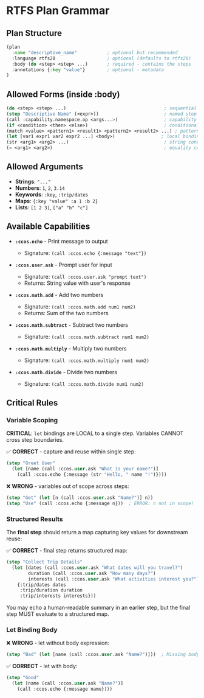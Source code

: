 # RTFS Plan Grammar

## Plan Structure

```lisp
(plan
  :name "descriptive_name"           ; optional but recommended
  :language rtfs20                   ; optional (defaults to rtfs20)
  :body (do <step> <step> ...)       ; required - contains the steps
  :annotations {:key "value"}        ; optional - metadata
)
```

## Allowed Forms (inside :body)

```lisp
(do <step> <step> ...)                                    ; sequential execution block
(step "Descriptive Name" (<expr>))                        ; named step (name must be quoted string)
(call :capability.namespace.op <args...>)                 ; capability invocation (ID must start with :)
(if <condition> <then> <else>)                            ; conditional (use for yes/no)
(match <value> <pattern1> <result1> <pattern2> <result2> ...) ; pattern matching (use for multiple choices)
(let [var1 expr1 var2 expr2 ...] <body>)                 ; local bindings within step
(str <arg1> <arg2> ...)                                   ; string concatenation
(= <arg1> <arg2>)                                         ; equality comparison
```

## Allowed Arguments

- **Strings**: `"..."`
- **Numbers**: `1`, `2`, `3.14`
- **Keywords**: `:key`, `:trip/dates`
- **Maps**: `{:key "value" :a 1 :b 2}`
- **Lists**: `[1 2 3]`, `["a" "b" "c"]`

## Available Capabilities

- **`:ccos.echo`** - Print message to output
  - Signature: `(call :ccos.echo {:message "text"})`
  
- **`:ccos.user.ask`** - Prompt user for input
  - Signature: `(call :ccos.user.ask "prompt text")`
  - Returns: String value with user's response
  
- **`:ccos.math.add`** - Add two numbers
  - Signature: `(call :ccos.math.add num1 num2)`
  - Returns: Sum of the two numbers
  
- **`:ccos.math.subtract`** - Subtract two numbers
  - Signature: `(call :ccos.math.subtract num1 num2)`
  
- **`:ccos.math.multiply`** - Multiply two numbers
  - Signature: `(call :ccos.math.multiply num1 num2)`
  
- **`:ccos.math.divide`** - Divide two numbers
  - Signature: `(call :ccos.math.divide num1 num2)`

## Critical Rules

### Variable Scoping
**CRITICAL**: `let` bindings are LOCAL to a single step. Variables CANNOT cross step boundaries.

✅ **CORRECT** - capture and reuse within single step:
```lisp
(step "Greet User"
  (let [name (call :ccos.user.ask "What is your name?")]
    (call :ccos.echo {:message (str "Hello, " name "!")})))
```

❌ **WRONG** - variables out of scope across steps:
```lisp
(step "Get" (let [n (call :ccos.user.ask "Name?")] n))
(step "Use" (call :ccos.echo {:message n}))  ; ERROR: n not in scope!
```

### Structured Results
The **final step** should return a map capturing key values for downstream reuse:

✅ **CORRECT** - final step returns structured map:
```lisp
(step "Collect Trip Details"
  (let [dates (call :ccos.user.ask "What dates will you travel?")
        duration (call :ccos.user.ask "How many days?")
        interests (call :ccos.user.ask "What activities interest you?")]
    {:trip/dates dates
     :trip/duration duration
     :trip/interests interests}))
```

You may echo a human-readable summary in an earlier step, but the final step MUST evaluate to a structured map.

### Let Binding Body
❌ **WRONG** - let without body expression:
```lisp
(step "Bad" (let [name (call :ccos.user.ask "Name?")]))  ; Missing body!
```

✅ **CORRECT** - let with body:
```lisp
(step "Good" 
  (let [name (call :ccos.user.ask "Name?")] 
    (call :ccos.echo {:message name})))
```